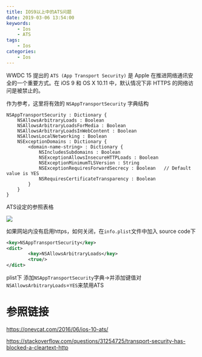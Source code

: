 ```yaml
---
title: IOS9以上中的ATS问题
date: 2019-03-06 13:54:00
keywords:
    - Ios
    - ATS
tags:
    - Ios
categories:
    - Ios
---
```


WWDC 15 提出的 `ATS (App Transport Security)` 是 Apple 在推进网络通讯安全的一个重要方式。在 iOS 9 和 OS X 10.11 中，默认情况下非 HTTPS 的网络访问是被禁止的。

<!-- more -->

作为参考，这里将有效的 `NSAppTransportSecurity` 字典结构

``` objc
NSAppTransportSecurity : Dictionary {
    NSAllowsArbitraryLoads : Boolean
    NSAllowsArbitraryLoadsForMedia : Boolean
    NSAllowsArbitraryLoadsInWebContent : Boolean
    NSAllowsLocalNetworking : Boolean
    NSExceptionDomains : Dictionary {
        <domain-name-string> : Dictionary {
            NSIncludesSubdomains : Boolean
            NSExceptionAllowsInsecureHTTPLoads : Boolean
            NSExceptionMinimumTLSVersion : String
            NSExceptionRequiresForwardSecrecy : Boolean   // Default value is YES
            NSRequiresCertificateTransparency : Boolean
        }
    }
}
```

ATS设定的参照表格

![](ats.png)

如果网站内没有启用https，如何关闭，在`info.plist`文件中加入
source code下
``` xml
<key>NSAppTransportSecurity</key>
<dict>
        <key>NSAllowsArbitraryLoads</key>
        <true/>
</dict>    
```
plist下
添加`NSAppTransportSecurity`字典->并添加键值对`NSAllowsArbitraryLoads`=`YES`来禁用ATS

# 参照链接

https://onevcat.com/2016/06/ios-10-ats/

https://stackoverflow.com/questions/31254725/transport-security-has-blocked-a-cleartext-http


